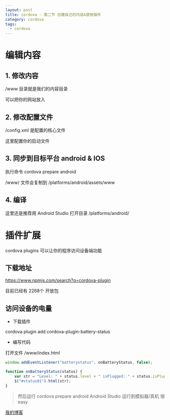 ```yaml
---
layout: post
title: cordova - 第二节 创建自己的内容&使用插件
category: cordova
tags:
  - cordova
---
```


# 编辑内容

## 1. 修改内容

/www 目录就是我们的内容目录

可以把你的网站放入

## 2. 修改配置文件

/config.xml 是配置的核心文件

<content src="index.html" />

这里配置你的启动文件

## 3. 同步到目标平台 android & IOS

执行命令 cordova prepare android

/www/ 文件会复制到 /platforms/android/assets/www

## 4. 编译

这里还是推荐用 Android Studio 打开目录 /platforms/android/

# 插件扩展

cordova plugins 可以让你的程序访问设备端功能

## 下载地址

https://www.npmjs.com/search?q=cordova-plugin

目前已经有 2268个 开放包

## 访问设备的电量

- 下载插件

cordova plugin add cordova-plugin-battery-status

- 编写代码

打开文件 /www/index.html

```javascript
window.addEventListener("batterystatus", onBatteryStatus, false);

function onBatteryStatus(status) {
    var str = "Level: " + status.level + " isPlugged: " + status.isPlugged;
    $("#status01").html(str);
}
```

> 然后运行 cordova prepare android
> Android Studio 运行到模拟器/真机
> 很easy




[我的博客](https://hans007.github.io)